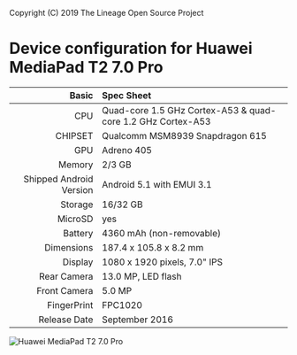Copyright (C) 2019 The Lineage Open Source Project

Device configuration for Huawei MediaPad T2 7.0 Pro
=====================================

Basic   | Spec Sheet
-------:|:-------------------------
CPU     | Quad-core 1.5 GHz Cortex-A53 & quad-core 1.2 GHz Cortex-A53
CHIPSET | Qualcomm MSM8939 Snapdragon 615
GPU     | Adreno 405
Memory  | 2/3 GB
Shipped Android Version | Android 5.1 with  EMUI 3.1
Storage | 16/32 GB
MicroSD | yes
Battery | 4360 mAh (non-removable)
Dimensions | 187.4 x 105.8 x 8.2 mm
Display | 1080 x 1920 pixels, 7.0" IPS
Rear Camera  | 13.0 MP, LED flash
Front Camera | 5.0 MP
FingerPrint | FPC1020
Release Date | September 2016

![Huawei MediaPad T2 7.0 Pro](https://fdn2.gsmarena.com/vv/pics/huawei/huawei-mediapad-t2-pro.jpg "Huawei MediaPad T2 7.0 Pro")
